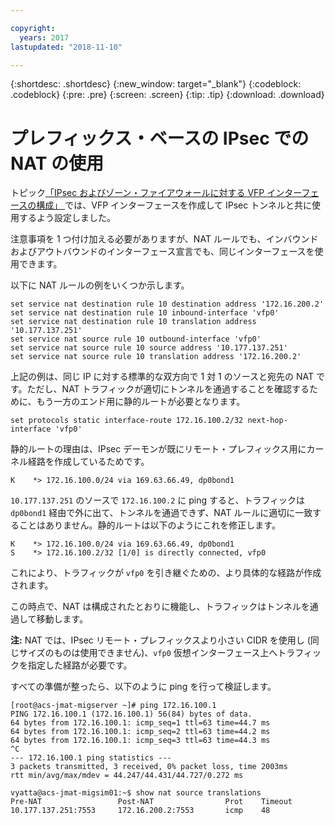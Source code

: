 ```yaml
---

copyright:
  years: 2017
lastupdated: "2018-11-10"

---
```


{:shortdesc: .shortdesc}
{:new_window: target="_blank"}
{:codeblock: .codeblock}
{:pre: .pre}
{:screen: .screen}
{:tip: .tip}
{:download: .download}

# プレフィックス・ベースの IPsec での NAT の使用
トピック[「IPsec およびゾーン・ファイアウォールに対する VFP インターフェースの構成」
](vra-vfp.html)では、VFP インターフェースを作成して IPsec トンネルと共に使用するよう設定しました。 

注意事項を 1 つ付け加える必要がありますが、NAT ルールでも、インバウンドおよびアウトバウンドのインターフェース宣言でも、同じインターフェースを使用できます。 

以下に NAT ルールの例をいくつか示します。

```
set service nat destination rule 10 destination address '172.16.200.2'
set service nat destination rule 10 inbound-interface 'vfp0'
set service nat destination rule 10 translation address '10.177.137.251'
set service nat source rule 10 outbound-interface 'vfp0'
set service nat source rule 10 source address '10.177.137.251'
set service nat source rule 10 translation address '172.16.200.2'
```

上記の例は、同じ IP に対する標準的な双方向で 1 対 1 のソースと宛先の NAT です。ただし、NAT トラフィックが適切にトンネルを通過することを確認するために、もう一方のエンド用に静的ルートが必要となります。

```
set protocols static interface-route 172.16.100.2/32 next-hop-interface 'vfp0'
```

静的ルートの理由は、IPsec デーモンが既にリモート・プレフィックス用にカーネル経路を作成しているためです。

```
K    *> 172.16.100.0/24 via 169.63.66.49, dp0bond1
```

`10.177.137.251` のソースで `172.16.100.2` に ping すると、トラフィックは `dp0bond1` 経由で外に出て、トンネルを通過できず、NAT ルールに適切に一致することはありません。静的ルートは以下のようにこれを修正します。

```
K    *> 172.16.100.0/24 via 169.63.66.49, dp0bond1
S    *> 172.16.100.2/32 [1/0] is directly connected, vfp0
```

これにより、トラフィックが `vfp0` を引き継ぐための、より具体的な経路が作成されます。 

この時点で、NAT は構成されたとおりに機能し、トラフィックはトンネルを通過して移動します。 

**注:** NAT では、IPsec リモート・プレフィックスより小さい CIDR を使用し (同じサイズのものは使用できません)、`vfp0` 仮想インターフェース上へトラフィックを指定した経路が必要です。

すべての準備が整ったら、以下のように ping を行って検証します。

```
[root@acs-jmat-migserver ~]# ping 172.16.100.1
PING 172.16.100.1 (172.16.100.1) 56(84) bytes of data.
64 bytes from 172.16.100.1: icmp_seq=1 ttl=63 time=44.7 ms
64 bytes from 172.16.100.1: icmp_seq=2 ttl=63 time=44.2 ms
64 bytes from 172.16.100.1: icmp_seq=3 ttl=63 time=44.3 ms
^C
--- 172.16.100.1 ping statistics ---
3 packets transmitted, 3 received, 0% packet loss, time 2003ms
rtt min/avg/max/mdev = 44.247/44.431/44.727/0.272 ms
 
vyatta@acs-jmat-migsim01:~$ show nat source translations
Pre-NAT                 Post-NAT                Prot    Timeout
10.177.137.251:7553     172.16.200.2:7553       icmp    48
```
